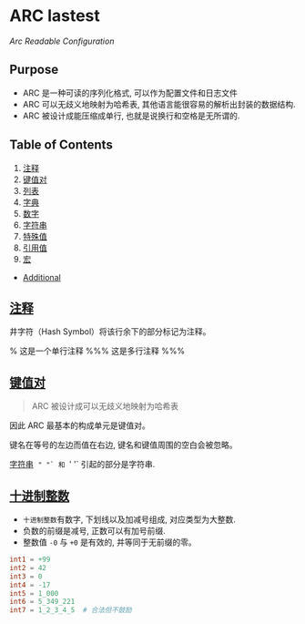 ARC lastest
===========
*Arc Readable Configuration*

Purpose
-------

- ARC 是一种可读的序列化格式, 可以作为配置文件和日志文件
- ARC 可以无歧义地映射为哈希表, 其他语言能很容易的解析出封装的数据结构.
- ARC 被设计成能压缩成单行, 也就是说换行和空格是无所谓的.

Table of Contents
-----------------
1. [注释](#standard-comment)
2. [键值对](#user-content-keyvalue-pair)
3. [列表](#standard-list)
4. [字典](#standard-dict)
5. [数字](#standard-integer)
6. [字符串](#standard-string)
7. [特殊值](#standard-special-value)
8. [引用值](#standard-reference-value)
9. [宏](#standard-dict)
- [Additional](./addition/Readme.md)

[注释](#standard-comment)<a id="standard-comment">&nbsp;</a>
------------------------------------------------------------

井字符（Hash Symbol）将该行余下的部分标记为注释。

% 这是一个单行注释
%%% 这是多行注释 %%%


[键值对](#user-content-keyvalue-pair)<a id="user-content-keyvalue-pair">&nbsp;</a>
--------

> ARC 被设计成可以无歧义地映射为哈希表

因此 ARC 最基本的构成单元是键值对。

键名在等号的左边而值在右边, 键名和键值周围的空白会被忽略。

[字符串](#standard-string)<a id="user-content-string">&nbsp;</a>
``" "` 和 ``' '` 引起的部分是字符串.

[十进制整数](#standard-integer)<a id="standard-integer">&nbsp;</a>
-----------------------------------------------------------------

- `十进制整数`有数字, 下划线以及加减号组成, 对应类型为大整数.
- 负数的前缀是减号, 正数可以有加号前缀.
- 整数值 `-0` 与 `+0` 是有效的, 并等同于无前缀的零。






```toml
int1 = +99
int2 = 42
int3 = 0
int4 = -17
int5 = 1_000
int6 = 5_349_221
int7 = 1_2_3_4_5  # 合法但不鼓励
```
